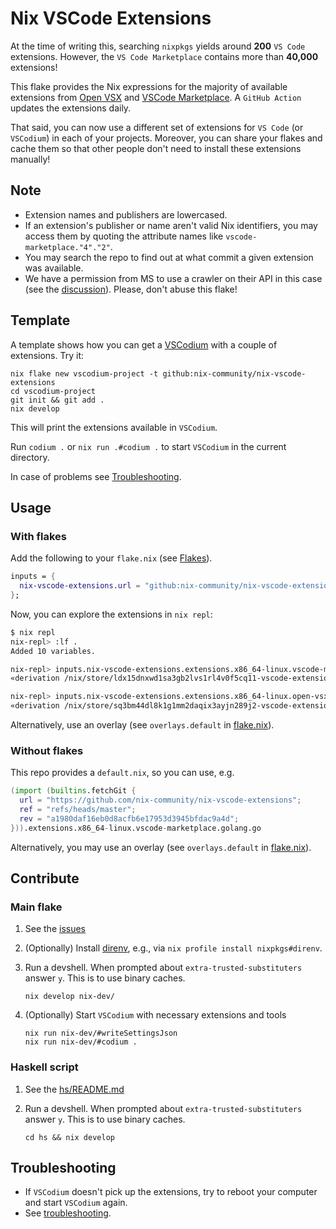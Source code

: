 # Nix VSCode Extensions

At the time of writing this, searching `nixpkgs` yields around **200** `VS Code` extensions. However, the `VS Code Marketplace` contains more than **40,000** extensions!

This flake provides the Nix expressions for the majority of available extensions from [Open VSX](https://open-vsx.org/) and [VSCode Marketplace](https://marketplace.visualstudio.com/vscode). A `GitHub Action` updates the extensions daily.

That said, you can now use a different set of extensions for `VS Code` (or `VSCodium`) in each of your projects. Moreover, you can share your flakes and cache them so that other people don't need to install these extensions manually!

## Note

- Extension names and publishers are lowercased.
- If an extension's publisher or name aren't valid Nix identifiers, you may access them by quoting the attribute names like `vscode-marketplace."4"."2"`.
- You may search the repo to find out at what commit a given extension was available.
- We have a permission from MS to use a crawler on their API in this case (see the [discussion](https://github.com/NixOS/nixpkgs/issues/208456)). Please, don't abuse this flake!

## Template

A template shows how you can get a [VSCodium](https://github.com/VSCodium/vscodium) with a couple of extensions. Try it:

```console
nix flake new vscodium-project -t github:nix-community/nix-vscode-extensions
cd vscodium-project
git init && git add .
nix develop
```

This will print the extensions available in `VSCodium`.

Run `codium .` or `nix run .#codium .` to start `VSCodium` in the current directory.

In case of problems see [Troubleshooting](#troubleshooting).

## Usage

### With flakes

Add the following to your `flake.nix` (see [Flakes](https://nixos.wiki/wiki/Flakes)).

```nix
inputs = {
  nix-vscode-extensions.url = "github:nix-community/nix-vscode-extensions";
};
```

Now, you can explore the extensions in `nix repl`:

```sh
$ nix repl
nix-repl> :lf .
Added 10 variables.

nix-repl> inputs.nix-vscode-extensions.extensions.x86_64-linux.vscode-marketplace.golang.go
«derivation /nix/store/ldx15dnxwd1sa3gb2lvs1rl4v0f5cq11-vscode-extension-golang-Go-0.37.1.drv»

nix-repl> inputs.nix-vscode-extensions.extensions.x86_64-linux.open-vsx.golang.go
«derivation /nix/store/sq3bm44dl8k1g1mm2daqix3ayjn289j2-vscode-extension-golang-Go-0.37.1.drv»
```

Alternatively, use an overlay (see `overlays.default` in [flake.nix](./flake.nix)).

### Without flakes

This repo provides a `default.nix`, so you can use, e.g.

```nix
(import (builtins.fetchGit {
  url = "https://github.com/nix-community/nix-vscode-extensions";
  ref = "refs/heads/master";
  rev = "a1980daf16eb0d8acfb6e17953d3945bfdac9a4d";
})).extensions.x86_64-linux.vscode-marketplace.golang.go
```

Alternatively, you may use an overlay (see `overlays.default` in [flake.nix](./flake.nix)).

## Contribute

### Main flake

1. See the [issues](https://github.com/nix-community/nix-vscode-extensions/issues)

1. (Optionally) Install [direnv](https://direnv.net/), e.g., via `nix profile install nixpkgs#direnv`.

1. Run a devshell. When prompted about `extra-trusted-substituters` answer `y`. This is to use binary caches.

    ```console
    nix develop nix-dev/
    ```

1. (Optionally) Start `VSCodium` with necessary extensions and tools

    ```console
    nix run nix-dev/#writeSettingsJson
    nix run nix-dev/#codium .
    ```

### Haskell script

1. See the [hs/README.md](./hs/README.md)

1. Run a devshell. When prompted about `extra-trusted-substituters` answer `y`. This is to use binary caches.

    ```console
    cd hs && nix develop
    ```

## Troubleshooting

- If `VSCodium` doesn't pick up the extensions, try to reboot your computer and start `VSCodium` again.
- See [troubleshooting](https://github.com/deemp/flakes/blob/main/README/Troubleshooting.md).
